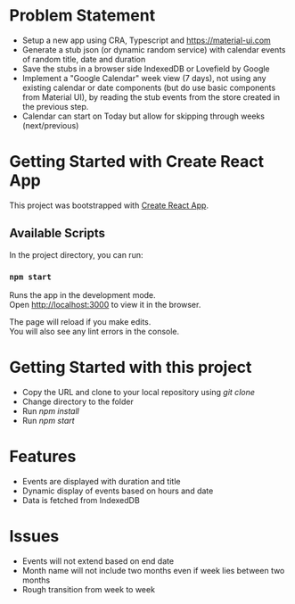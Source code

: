 # Problem Statement
* Setup a new app using CRA, Typescript and https://material-ui.com
* Generate a stub json (or dynamic random service) with calendar events of random title, date and duration
* Save the stubs in a browser side IndexedDB or Lovefield by Google
* Implement a "Google Calendar" week view (7 days), not using any existing calendar or date components (but do use basic components from Material UI), by reading the stub events from the store created in the previous step.
* Calendar can start on Today but allow for skipping through weeks (next/previous)

# Getting Started with Create React App

This project was bootstrapped with [Create React App](https://github.com/facebook/create-react-app).

## Available Scripts

In the project directory, you can run:

### `npm start`

Runs the app in the development mode.\
Open [http://localhost:3000](http://localhost:3000) to view it in the browser.

The page will reload if you make edits.\
You will also see any lint errors in the console.

# Getting Started with this project
* Copy the URL and clone to your local repository using *git clone*
* Change directory to the folder
* Run *npm install*
* Run *npm start*

# Features
* Events are displayed with duration and title
* Dynamic display of events based on hours and date
* Data is fetched from IndexedDB

# Issues
* Events will not extend based on end date
* Month name will not include two months even if week lies between two months
* Rough transition from week to week
